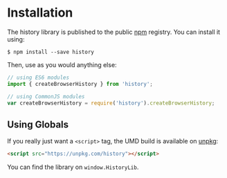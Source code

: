 # Installation

The history library is published to the public [npm](https://www.npmjs.com/) registry. You can install it using:

    $ npm install --save history

Then, use as you would anything else:

```js
// using ES6 modules
import { createBrowserHistory } from 'history';

// using CommonJS modules
var createBrowserHistory = require('history').createBrowserHistory;
```

## Using Globals

If you really just want a `<script>` tag, the UMD build is available on [unpkg](https://unpkg.com):

```html
<script src="https://unpkg.com/history"></script>
```

You can find the library on `window.HistoryLib`.
